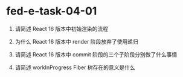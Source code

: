# fed-e-task-04-01

1. 请简述 React 16 版本中初始渲染的流程



2. 为什么 React 16 版本中 render 阶段放弃了使用递归



3. 请简述 React 16 版本中 commit 阶段的三个子阶段分别做了什么事情



4. 请简述 workInProgress Fiber 树存在的意义是什么

